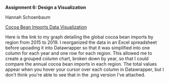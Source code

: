 **Assignment 6: Design a Visualization**

Hannah Schoenbaum

[Cocoa Bean Imports Data Visualization](https://github.com/hschoenbaum/datavisualization-fall2021/blob/main/Assignment%206%20Visualization.png)

Here is the link to my graph detailing the global cocoa bean imports by region from 2015 to 2019. I reorganized the data in an Excel spreadsheet before upoading it into Datawrapper so that it was simplified into one column for each year and one row for each region. This allowed me to create a grouped column chart, broken down by year, so that I could compare the annual cocoa bean imports in each region. The total values appear when you hover your cursor over each column in Datawrapper, but I don't think you're able to see that in the .png version I've attached.

